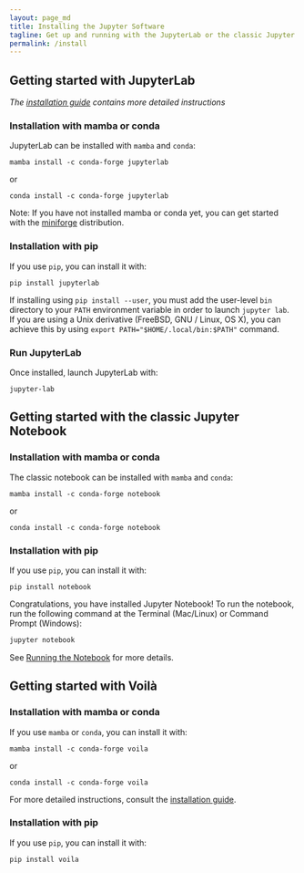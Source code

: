 ```yaml
---
layout: page_md
title: Installing the Jupyter Software
tagline: Get up and running with the JupyterLab or the classic Jupyter Notebook on your computer within minutes!
permalink: /install
---
```


## Getting started with JupyterLab

_The [installation guide](http://jupyterlab.readthedocs.io/en/stable/getting_started/installation.html) contains more detailed instructions_

### Installation with mamba or conda

JupyterLab can be installed with `mamba` and `conda`:

```shell
mamba install -c conda-forge jupyterlab
```

or

```shell
conda install -c conda-forge jupyterlab
```

Note: If you have not installed mamba or conda yet, you can get started with the [miniforge](https://github.com/conda-forge/miniforge#mambaforge) distribution.

### Installation with pip

If you use `pip`, you can install it with:

```shell
pip install jupyterlab
```

If installing using `pip install --user`, you must add the user-level `bin` directory to your `PATH` environment variable in order to launch `jupyter lab`. If you are using a Unix derivative (FreeBSD, GNU / Linux, OS X), you can achieve this by using ``export PATH="$HOME/.local/bin:$PATH"`` command.

### Run JupyterLab

Once installed, launch JupyterLab with:

```shell
jupyter-lab
```

## Getting started with the classic Jupyter Notebook

### Installation with mamba or conda

The classic notebook can be installed with `mamba` and `conda`:

```shell
mamba install -c conda-forge notebook
```

or

```shell
conda install -c conda-forge notebook
```

### Installation with pip

If you use `pip`, you can install it with:

```shell
pip install notebook
```

Congratulations, you have installed Jupyter Notebook! To run the notebook, run the following command at the Terminal (Mac/Linux) or Command Prompt (Windows):

```bash
jupyter notebook
```

See [Running the Notebook](https://jupyter.readthedocs.io/en/latest/running.html#running) for more details.

## Getting started with Voilà

### Installation with mamba or conda

If you use `mamba` or `conda`, you can install it with:

```shell
mamba install -c conda-forge voila
```

or

```shell
conda install -c conda-forge voila
```

For more detailed instructions, consult the [installation guide](https://voila.readthedocs.io/en/stable/install.html).

### Installation with pip

If you use `pip`, you can install it with:

```shell
pip install voila
```
